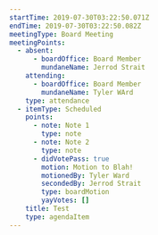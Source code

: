 ```yaml
---
startTime: 2019-07-30T03:22:50.071Z
endTime: 2019-07-30T03:22:50.082Z
meetingType: Board Meeting
meetingPoints:
  - absent:
      - boardOffice: Board Member
        mundaneName: Jerrod Strait
    attending:
      - boardOffice: Board Member
        mundaneName: Tyler WArd
    type: attendance
  - itemType: Scheduled
    points:
      - note: Note 1
        type: note
      - note: Note 2
        type: note
      - didVotePass: true
        motion: Motion to Blah!
        motionedBy: Tyler Ward
        secondedBy: Jerrod Strait
        type: boardMotion
        yayVotes: []
    title: Test
    type: agendaItem
---
```



